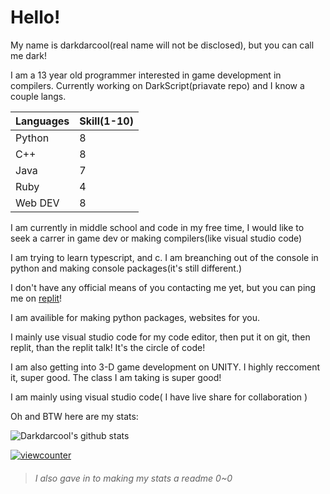 # Hello!
My name is darkdarcool(real name will not be disclosed), but you can call me dark!

I am a 13 year old programmer interested in game development in compilers. Currently working on DarkScript(priavate repo) and I know a couple langs.

| Languages | Skill(1-10) |
|-----------|-------------|
| Python    | 8           |
| C++       | 8           |
| Java      | 7           |
| Ruby      | 4           |
| Web DEV   | 8           | 


I am currently in middle school and code in my free time, I would like to seek a carrer in game dev or making compilers(like visual studio code)


I am trying to learn typescript, and c. I am breanching out of the console in python and making console packages(it's still different.)

I don't have any official means of you contacting me yet, but you can ping me on [replit](https://replit.com/@darkdarcool)! 

I am availible for making python packages, websites for you.

I mainly use visual studio code for my code editor, then put it on git, then replit, than the replit talk! It's the circle of code!  

I am also getting into 3-D game development on UNITY. I highly reccoment it, super good. The class I am taking is super good!

I am mainly using visual studio code( I have live share for collaboration ) 

Oh and BTW here are my stats:

![Darkdarcool's github stats](https://github-readme-stats.vercel.app/api?username=darkdarcool)

[![viewcounter](https://myviewcounts.rayhanadev.repl.co/viewcount/Git%20Views.svg)](https://myviewcounts.rayhanadev.repl.co/)
> ###### I also gave in to making my stats a readme 0~0
